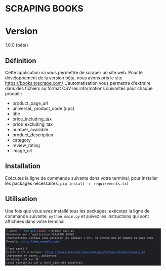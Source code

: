 # SCRAPING BOOKS 

# Version
1.0.0 (bêta)

## Définition
Cette application va vous permettre de scraper un site web.
Pour le développement de la version bêta, nous avons pris le site  https://books.toscrape.com/
L'automatisation vous permettra d'extraire dans des fichiers au format CSV les informations suivantes pour chaque produit :

- product_page_url
- universal_ product_code (upc)
- title
- price_including_tax
- price_excluding_tax
- number_available
- product_description
- category
- review_rating
- image_url

## Installation
Exécutez la ligne de commande suivante dans votre terminal, pour installer les packages nécessaires:
`pip install -r requirements.txt`

## Utilisation
Une fois que vous avez installé tous les packages, exécutez la ligne de commande suivante: `python main.py` et suivez les instructions qui sont affichées dans votre terminal.

![Terminal](terminal.jpg)



